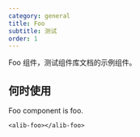 ```yaml
---
category: general
title: Foo
subtitle: 测试
order: 1
---
```


Foo 组件，测试组件库文档的示例组件。

## 何时使用

Foo component is foo.

```
<alib-foo></alib-foo>
```
